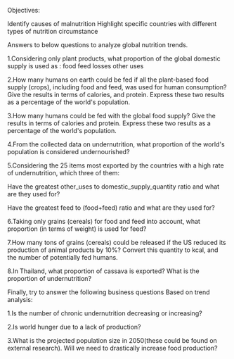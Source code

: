 <Global Malnutrition Analysis with Python>

Objectives:

Identify causes of malnutrition
Highlight specific countries with different types of nutrition circumstance


Answers to below questions to analyze global nutrition trends.

1.Considering only plant products, what proportion of the global domestic supply is used as :
food
feed
losses
other uses

2.How many humans on earth could be fed if all the plant-based food supply (crops), including food and feed, was used for human consumption? Give the results in terms of calories, and protein. Express these two results as a percentage of the world's population.

3.How many humans could be fed with the global food supply? Give the results in terms of calories and protein. Express these two results as a percentage of the world's population.
	
4.From the collected data on undernutrition, what proportion of the world's population is considered undernourished?
	
5.Considering the 25 items most exported by the countries with a high rate of undernutrition, which three of them:
	
Have the greatest other_uses to domestic_supply_quantity ratio and what are they used for?
	
Have the greatest feed to (food+feed) ratio and what are they used for?
	
6.Taking only grains (cereals) for food and feed into account, what proportion (in terms of weight) is used for feed?
	
7.How many tons of grains (cereals) could be released if the US reduced its production of animal products by 10%? Convert this quantity to kcal, and the number of potentially fed humans.
	
8.In Thailand, what proportion of cassava is exported? What is the proportion of undernutrition?

Finally, try to answer the following business questions Based on trend analysis: 
	
1.Is the number of chronic undernutrition decreasing or increasing?
	
2.Is world hunger due to a lack of production?
	
3.What is the projected population size in 2050(these could be found on external research). Will we need to drastically increase food production? 






